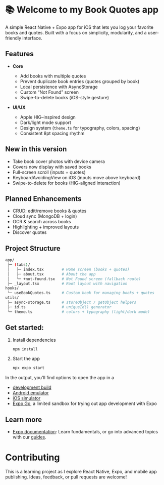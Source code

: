 # 📚 Welcome to my Book Quotes app

A simple React Native + Expo app for iOS that lets you log your favorite books and quotes.
Built with a focus on simplicity, modularity, and a user-friendly interface.

## Features

- **Core**
  - Add books with multiple quotes
  - Prevent duplicate book entries (quotes grouped by book)
  - Local persistence with AsyncStorage
  - Custom “Not Found” screen
  - Swipe-to-delete books (iOS-style gesture)


- **UI/UX**
  - Apple HIG–inspired design
  - Dark/light mode support
  - Design system (`theme.ts` for typography, colors, spacing)
  - Consistent 8pt spacing rhythm

## New in this version
- Take book cover photos with device camera  
- Covers now display with saved books  
- Full-screen scroll (inputs + quotes)  
- KeyboardAvoidingView on iOS (inputs move above keyboard)
- Swipe-to-delete for books (HIG-aligned interaction)

 ## Planned Enhancements
- CRUD: edit/remove books & quotes  
- Cloud sync (MongoDB + login)  
- OCR & search across books  
- Highlighting + improved layouts 
- Discover quotes 


 ## Project Structure

 ```bash
 app/
  ├─ (tabs)/
  │   ├─ index.tsx        # Home screen (books + quotes)
  │   ├─ about.tsx        # About the app
  │   └─ +not-found.tsx   # Not Found screen (fallback route)
  ├─ _layout.tsx          # Root layout with navigation
 hooks/
  └─ useBookQuotes.ts     # Custom hook for managing books + quotes
 utils/
  ├─ async-storage.ts     # storeObject / getObject helpers
  ├─ id.ts                # uniqueId() generator
  └─ theme.ts             # colors + typography (light/dark mode)
 ```

## Get started:

1. Install dependencies

   ```bash
   npm install
   ```

2. Start the app

   ```bash
   npx expo start
   ```

In the output, you'll find options to open the app in a

- [development build](https://docs.expo.dev/develop/development-builds/introduction/)
- [Android emulator](https://docs.expo.dev/workflow/android-studio-emulator/)
- [iOS simulator](https://docs.expo.dev/workflow/ios-simulator/)
- [Expo Go](https://expo.dev/go), a limited sandbox for trying out app development with Expo


## Learn more

- [Expo documentation](https://docs.expo.dev/): Learn fundamentals, or go into advanced topics with our [guides](https://docs.expo.dev/guides).


# Contributing
This is a learning project as I explore React Native, Expo, and mobile app publishing.
Ideas, feedback, or pull requests are welcome!